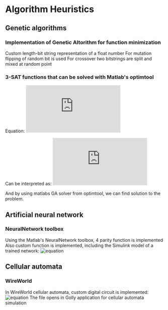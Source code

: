 # Algorithm Heuristics

## Genetic algorithms
### Implementation of Genetic Altorithm for function minimization
Custom length-bit string representation of a float number
For mutation flipping of random bit is used
For crossover two bitstrings are split and mixed at random point
### 3-SAT functions that can be solved with Matlab's optimtool
Equation:
![equation](https://latex.codecogs.com/gif.latex?f%5E%7B1%7D%28x_%7B1%7D%2C...%2Cx_%7B6%7D%29%20%3D%20%28x_%7B1%7D%20&plus;%20x_%7B2%7D%20&plus;%20x_%7B3%7D%29%5Ccdot%28%5Coverline%7Bx_%7B2%7D%7D%20&plus;%20x_%7Bx4%7D&plus;%5Coverline%7Bx_%7B5%7D%7D%29%5Ccdot%28%5Coverline%7Bx_%7B4%7D%7D&plus;%5Coverline%7Bx_%7B5%7D%7D&plus;%5Coverline%7Bx_%7B6%7D%7D%29)

Can be interpreted as:
![equation](https://latex.codecogs.com/gif.latex?%5Csmall%20f%5E%7B1%7D_%7Bbnlp%7D%28x_%7B1%7D%2C...%2Cx_%7B6%7D%29%20%3D%20%28x_%7B1%7D&plus;x_%7B2%7D&plus;x_%7B3%7D%29%5Ccdot%282-x_%7B2%7D&plus;x_%7B4%7D-x_%7B5%7D%29%5Ccdot%283-x_%7B3%7D-x_%7B5%7D-x_%7B6%7D%29%5Cgeq%201%5Ccdot1%5Ccdot1%5Cgeq1)

And by using matlabs GA solver from optimtool, we can find solution to the problem.

## Artificial neural network
### NeuralNetwork toolbox
Using the Matlab's NeuralNetwork toolbox, 4 parity function is implemented
Also custom function is implemented, including the Simulink model of a trained network:
![equation](https://latex.codecogs.com/gif.latex?(x1\cdot&space;x2&space;&plus;&space;\overline{x3\cdot&space;x4})\cdot&space;x1)

## Cellular automata
### WireWorld
In WireWorld cellular automata, custom digital circuit is implemented:
![equation](https://latex.codecogs.com/gif.latex?(x1\cdot&space;x2&space;&plus;&space;x3\cdot&space;x4)\cdot&space;x1)
The file opens in Golly application for cellular automata simulation
